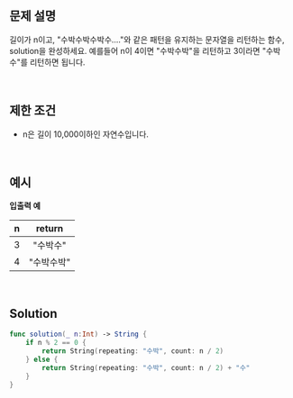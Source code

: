 ## 문제 설명

길이가 n이고, "수박수박수박수...."와 같은 패턴을 유지하는 문자열을 리턴하는 함수, solution을 완성하세요. 예를들어 n이 4이면 "수박수박"을 리턴하고 3이라면 "수박수"를 리턴하면 됩니다.

</br>

## 제한 조건

- n은 길이 10,000이하인 자연수입니다.

</br>

## 예시

**입출력 예**

|  n   |   return   |
| :--: | :--------: |
|  3   |  "수박수"  |
|  4   | "수박수박" |

</br>

## Solution

```swift
func solution(_ n:Int) -> String {
    if n % 2 == 0 {
        return String(repeating: "수박", count: n / 2)
    } else {
        return String(repeating: "수박", count: n / 2) + "수"
    }
}
```